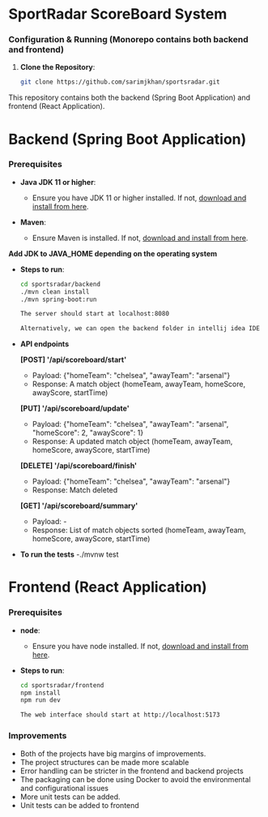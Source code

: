 # SportRadar ScoreBoard System

### Configuration & Running (Monorepo contains both backend and frontend)

1. **Clone the Repository**:
   ```bash
   git clone https://github.com/sarimjkhan/sportsradar.git
This repository contains both the backend (Spring Boot Application) and frontend (React Application).

# **Backend (Spring Boot Application)**

### Prerequisites

- **Java JDK 11 or higher**:
  - Ensure you have JDK 11 or higher installed. If not, [download and install from here](https://adoptopenjdk.net/).

- **Maven**:
  - Ensure Maven is installed. If not, [download and install from here](https://maven.apache.org/download.cgi).

**Add JDK to JAVA_HOME depending on the operating system**

- **Steps to run**:
   ```bash
   cd sportsradar/backend
   ./mvn clean install
   ./mvn spring-boot:run
   
   The server should start at localhost:8080

   Alternatively, we can open the backend folder in intellij idea IDE

- **API endpoints**
   
   **[POST] '/api/scoreboard/start'**
   - Payload: {"homeTeam": "chelsea", "awayTeam": "arsenal"}
   - Response: A match object (homeTeam, awayTeam, homeScore, awayScore, startTime)

   **[PUT] '/api/scoreboard/update'**
   - Payload: {"homeTeam": "chelsea", "awayTeam": "arsenal", "homeScore": 2, "awayScore": 1}
   - Response: A updated match object (homeTeam, awayTeam, homeScore, awayScore, startTime)

   **[DELETE] '/api/scoreboard/finish'**
   - Payload: {"homeTeam": "chelsea", "awayTeam": "arsenal"}
   - Response: Match deleted

   **[GET] '/api/scoreboard/summary'**
   - Payload: -
   - Response: List of match objects sorted (homeTeam, awayTeam, homeScore, awayScore, startTime)

-  **To run the tests**
   -./mvnw test

# **Frontend (React Application)**

### Prerequisites

- **node**:
  - Ensure you have node installed. If not, [download and install from here](https://nodejs.org/en).

- **Steps to run**:
   ```bash
   cd sportsradar/frontend
   npm install
   npm run dev
   
   The web interface should start at http://localhost:5173

### Improvements
- Both of the projects have big margins of improvements.
- The project structures can be made more scalable
- Error handling can be stricter in the frontend and backend projects
- The packaging can be done using Docker to avoid the environmental and configurational issues
- More unit tests can be added.
- Unit tests can be added to frontend